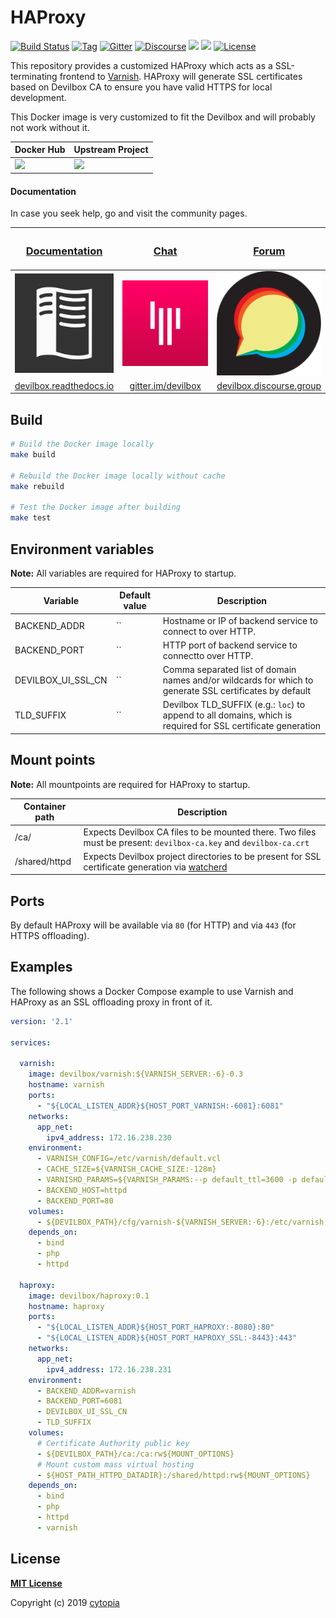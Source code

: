 # HAProxy

[![Build Status](https://travis-ci.org/devilbox/docker-haproxy.svg?branch=master)](https://travis-ci.org/devilbox/docker-haproxy)
[![Tag](https://img.shields.io/github/tag/devilbox/docker-haproxy.svg)](https://github.com/devilbox/docker-haproxy/releases)
[![Gitter](https://badges.gitter.im/devilbox/Lobby.svg)](https://gitter.im/devilbox/Lobby?utm_source=badge&utm_medium=badge&utm_campaign=pr-badge&utm_content=badge)
[![Discourse](https://img.shields.io/discourse/https/devilbox.discourse.group/status.svg?colorB=%234CB697)](https://devilbox.discourse.group)
[![](https://images.microbadger.com/badges/version/devilbox/haproxy.svg)](https://microbadger.com/images/devilbox/haproxy "haproxy")
[![](https://images.microbadger.com/badges/image/devilbox/haproxy.svg)](https://microbadger.com/images/devilbox/haproxy "haproxy")
[![License](https://img.shields.io/badge/license-MIT-%233DA639.svg)](https://opensource.org/licenses/MIT)

This repository provides a customized HAProxy which acts as a SSL-terminating frontend to [Varnish](https://github.com/devilbox/docker-varnish).
HAProxy will generate SSL certificates based on Devilbox CA to ensure you have valid HTTPS for local development.

This Docker image is very customized to fit the Devilbox and will probably not work without it.

| Docker Hub | Upstream Project |
|------------|------------------|
| <a href="https://hub.docker.com/r/devilbox/haproxy"><img height="82px" src="http://dockeri.co/image/devilbox/haproxy" /></a> | <a href="https://github.com/cytopia/devilbox" ><img height="82px" src="https://raw.githubusercontent.com/devilbox/artwork/master/submissions_banner/cytopia/01/png/banner_256_trans.png" /></a> |

#### Documentation

In case you seek help, go and visit the community pages.

<table width="100%" style="width:100%; display:table;">
 <thead>
  <tr>
   <th width="33%" style="width:33%;"><h3><a target="_blank" href="https://devilbox.readthedocs.io">Documentation</a></h3></th>
   <th width="33%" style="width:33%;"><h3><a target="_blank" href="https://gitter.im/devilbox/Lobby">Chat</a></h3></th>
   <th width="33%" style="width:33%;"><h3><a target="_blank" href="https://devilbox.discourse.group">Forum</a></h3></th>
  </tr>
 </thead>
 <tbody style="vertical-align: middle; text-align: center;">
  <tr>
   <td>
    <a target="_blank" href="https://devilbox.readthedocs.io">
     <img title="Documentation" name="Documentation" src="https://raw.githubusercontent.com/cytopia/icons/master/400x400/readthedocs.png" />
    </a>
   </td>
   <td>
    <a target="_blank" href="https://gitter.im/devilbox/Lobby">
     <img title="Chat on Gitter" name="Chat on Gitter" src="https://raw.githubusercontent.com/cytopia/icons/master/400x400/gitter.png" />
    </a>
   </td>
   <td>
    <a target="_blank" href="https://devilbox.discourse.group">
     <img title="Devilbox Forums" name="Forum" src="https://raw.githubusercontent.com/cytopia/icons/master/400x400/discourse.png" />
    </a>
   </td>
  </tr>
  <tr>
  <td><a target="_blank" href="https://devilbox.readthedocs.io">devilbox.readthedocs.io</a></td>
  <td><a target="_blank" href="https://gitter.im/devilbox/Lobby">gitter.im/devilbox</a></td>
  <td><a target="_blank" href="https://devilbox.discourse.group">devilbox.discourse.group</a></td>
  </tr>
 </tbody>
</table>


## Build

```bash
# Build the Docker image locally
make build

# Rebuild the Docker image locally without cache
make rebuild

# Test the Docker image after building
make test
```

## Environment variables

**Note:** All variables are required for HAProxy to startup.

| Variable           | Default value   | Description |
|--------------------|-----------------|-------------|
| BACKEND_ADDR       | ``              | Hostname or IP of backend service to connect to over HTTP. |
| BACKEND_PORT       | ``              | HTTP port of backend service to connectto over HTTP. |
| DEVILBOX_UI_SSL_CN | ``              | Comma separated list of domain names and/or wildcards for which to generate SSL certificates by default |
| TLD_SUFFIX         | ``              | Devilbox TLD_SUFFIX (e.g.: `loc`) to append to all domains, which is required for SSL certificate generation |


## Mount points

**Note:** All mountpoints are required for HAProxy to startup.

| Container path  | Description |
|-----------------|-------------|
| /ca/            | Expects Devilbox CA files to be mounted there. Two files must be present: `devilbox-ca.key` and `devilbox-ca.crt` |
| /shared/httpd   | Expects Devilbox project directories to be present for SSL certificate generation via [watcherd](https://github.com/devilbox/watcherd) |

## Ports

By default HAProxy will be available via `80` (for HTTP) and via `443` (for HTTPS offloading).


## Examples

The following shows a Docker Compose example to use Varnish and HAProxy as an SSL offloading proxy
in front of it.

```yml
version: '2.1'

services:

  varnish:
    image: devilbox/varnish:${VARNISH_SERVER:-6}-0.3
    hostname: varnish
    ports:
      - "${LOCAL_LISTEN_ADDR}${HOST_PORT_VARNISH:-6081}:6081"
    networks:
      app_net:
        ipv4_address: 172.16.238.230
    environment:
      - VARNISH_CONFIG=/etc/varnish/default.vcl
      - CACHE_SIZE=${VARNISH_CACHE_SIZE:-128m}
      - VARNISHD_PARAMS=${VARNISH_PARAMS:--p default_ttl=3600 -p default_grace=3600}
      - BACKEND_HOST=httpd
      - BACKEND_PORT=80
    volumes:
      - ${DEVILBOX_PATH}/cfg/varnish-${VARNISH_SERVER:-6}:/etc/varnish.d
    depends_on:
      - bind
      - php
      - httpd

  haproxy:
    image: devilbox/haproxy:0.1
    hostname: haproxy
    ports:
      - "${LOCAL_LISTEN_ADDR}${HOST_PORT_HAPROXY:-8080}:80"
      - "${LOCAL_LISTEN_ADDR}${HOST_PORT_HAPROXY_SSL:-8443}:443"
    networks:
      app_net:
        ipv4_address: 172.16.238.231
    environment:
      - BACKEND_ADDR=varnish
      - BACKEND_PORT=6081
      - DEVILBOX_UI_SSL_CN
      - TLD_SUFFIX
    volumes:
      # Certificate Authority public key
      - ${DEVILBOX_PATH}/ca:/ca:rw${MOUNT_OPTIONS}
      # Mount custom mass virtual hosting
      - ${HOST_PATH_HTTPD_DATADIR}:/shared/httpd:rw${MOUNT_OPTIONS}
    depends_on:
      - bind
      - php
      - httpd
      - varnish
```


## License

**[MIT License](LICENSE)**

Copyright (c) 2019 [cytopia](https://github.com/cytopia)
